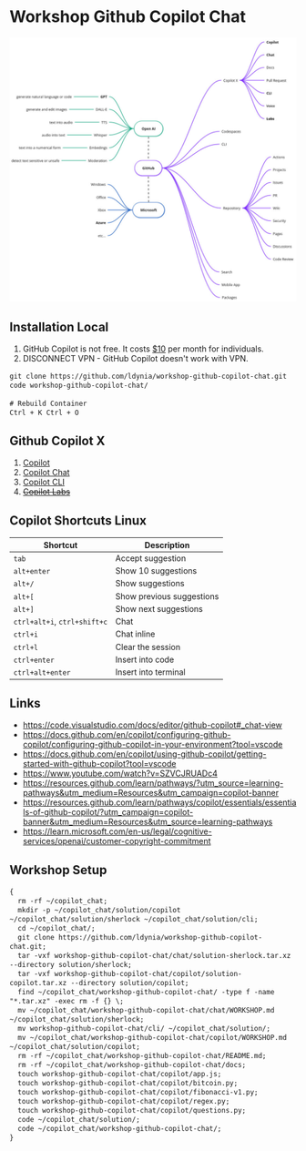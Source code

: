 # Workshop Github Copilot Chat

![github](/docs/assets/github.jpg)

## Installation Local

1. GitHub Copilot is not free. It costs [$10](https://github.com/features/copilot/plans#pricing) per month for individuals.
1. DISCONNECT VPN - GitHub Copilot doesn't work with VPN.

```shell
git clone https://github.com/ldynia/workshop-github-copilot-chat.git
code workshop-github-copilot-chat/

# Rebuild Container
Ctrl + K Ctrl + O
```

## Github Copilot X

1. [Copilot](./copilot/WORKSHOP.md)
1. [Copilot Chat](./chat/WORKSHOP.md)
1. [Copilot CLI](./cli/WORKSHOP.md)
1. [~~Copilot Labs~~](https://marketplace.visualstudio.com/items?itemName=GitHub.copilot-labs)

## Copilot Shortcuts Linux

| Shortcut | Description |
| -------- | ----------- |
| `tab` | Accept suggestion |
| `alt+enter` | Show 10 suggestions |
| `alt+/` | Show suggestions |
| `alt+[` | Show previous suggestions |
| `alt+]` | Show next suggestions |
| `ctrl+alt+i`, `ctrl+shift+c` | Chat |
| `ctrl+i` | Chat inline |
| `ctrl+l` | Clear the session |
| `ctrl+enter` | Insert into code |
| `ctrl+alt+enter` | Insert into terminal |

## Links

- https://code.visualstudio.com/docs/editor/github-copilot#_chat-view
- https://docs.github.com/en/copilot/configuring-github-copilot/configuring-github-copilot-in-your-environment?tool=vscode
- https://docs.github.com/en/copilot/using-github-copilot/getting-started-with-github-copilot?tool=vscode
- https://www.youtube.com/watch?v=SZVCJRUADc4
- https://resources.github.com/learn/pathways/?utm_source=learning-pathways&utm_medium=Resources&utm_campaign=copilot-banner
- https://resources.github.com/learn/pathways/copilot/essentials/essentials-of-github-copilot/?utm_campaign=copilot-banner&utm_medium=Resources&utm_source=learning-pathways
- https://learn.microsoft.com/en-us/legal/cognitive-services/openai/customer-copyright-commitment

## Workshop Setup

```shell
{
  rm -rf ~/copilot_chat;
  mkdir -p ~/copilot_chat/solution/copilot ~/copilot_chat/solution/sherlock ~/copilot_chat/solution/cli;
  cd ~/copilot_chat/;
  git clone https://github.com/ldynia/workshop-github-copilot-chat.git;
  tar -vxf workshop-github-copilot-chat/chat/solution-sherlock.tar.xz --directory solution/sherlock;
  tar -vxf workshop-github-copilot-chat/copilot/solution-copilot.tar.xz --directory solution/copilot;
  find ~/copilot_chat/workshop-github-copilot-chat/ -type f -name "*.tar.xz" -exec rm -f {} \;
  mv ~/copilot_chat/workshop-github-copilot-chat/chat/WORKSHOP.md ~/copilot_chat/solution/sherlock;
  mv workshop-github-copilot-chat/cli/ ~/copilot_chat/solution/;
  mv ~/copilot_chat/workshop-github-copilot-chat/copilot/WORKSHOP.md ~/copilot_chat/solution/copilot;
  rm -rf ~/copilot_chat/workshop-github-copilot-chat/README.md;
  rm -rf ~/copilot_chat/workshop-github-copilot-chat/docs;
  touch workshop-github-copilot-chat/copilot/app.js;
  touch workshop-github-copilot-chat/copilot/bitcoin.py;
  touch workshop-github-copilot-chat/copilot/fibonacci-v1.py;
  touch workshop-github-copilot-chat/copilot/regex.py;
  touch workshop-github-copilot-chat/copilot/questions.py;
  code ~/copilot_chat/solution/;
  code ~/copilot_chat/workshop-github-copilot-chat/;
}
```
